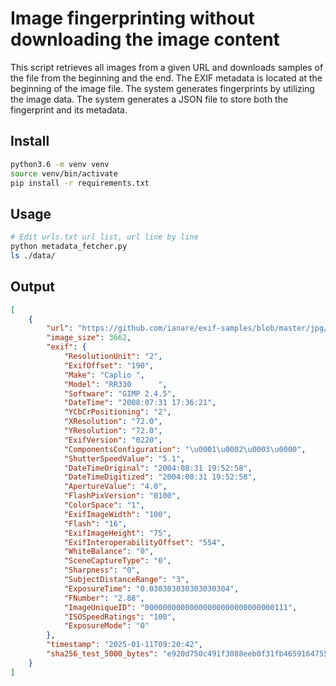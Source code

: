 # Image fingerprinting without downloading the image content

This script retrieves all images from a given URL and downloads samples of the file from the beginning and the end.
The EXIF metadata is located at the beginning of the image file.
The system generates fingerprints by utilizing the image data.
The system generates a JSON file to store both the fingerprint and its metadata.

## Install

```sh
python3.6 -m venv venv
source venv/bin/activate
pip install -r requirements.txt
```

## Usage

```sh
# Edit urls.txt url list, url line by line
python metadata_fetcher.py
ls ./data/
```

## Output

```json
[
    {
        "url": "https://github.com/ianare/exif-samples/blob/master/jpg/Ricoh_Caplio_RR330.jpg?raw=true",
        "image_size": 3662,
        "exif": {
            "ResolutionUnit": "2",
            "ExifOffset": "190",
            "Make": "Caplio ",
            "Model": "RR330      ",
            "Software": "GIMP 2.4.5",
            "DateTime": "2008:07:31 17:36:21",
            "YCbCrPositioning": "2",
            "XResolution": "72.0",
            "YResolution": "72.0",
            "ExifVersion": "0220",
            "ComponentsConfiguration": "\u0001\u0002\u0003\u0000",
            "ShutterSpeedValue": "5.1",
            "DateTimeOriginal": "2004:08:31 19:52:58",
            "DateTimeDigitized": "2004:08:31 19:52:58",
            "ApertureValue": "4.0",
            "FlashPixVersion": "0100",
            "ColorSpace": "1",
            "ExifImageWidth": "100",
            "Flash": "16",
            "ExifImageHeight": "75",
            "ExifInteroperabilityOffset": "554",
            "WhiteBalance": "0",
            "SceneCaptureType": "0",
            "Sharpness": "0",
            "SubjectDistanceRange": "3",
            "ExposureTime": "0.030303030303030304",
            "FNumber": "2.88",
            "ImageUniqueID": "00000000000000000000000000000111",
            "ISOSpeedRatings": "100",
            "ExposureMode": "0"
        },
        "timestamp": "2025-01-11T09:20:42",
        "sha256_test_5000_bytes": "e920d750c491f3088eeb0f31fb4659164755af11e4bbbe269430f32c3ae10928"
    }
]
```
